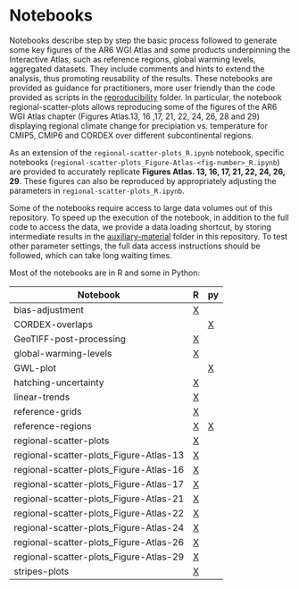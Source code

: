 # Notebooks

Notebooks describe step by step the basic process followed to generate some key figures of the AR6 WGI Atlas and some products underpinning the Interactive Atlas, such as reference regions, global warming levels, aggregated datasets. They include comments and hints to extend the analysis, thus promoting reusability of the results. These notebooks are provided as guidance for practitioners, more user friendly than the code provided as scripts in the [reproducibility](../reproducibility) folder. In particular, the notebook regional-scatter-plots allows reproducing some of the figures of the AR6 WGI Atlas chapter (Figures Atlas.13, 16 ,17, 21, 22, 24, 26, 28 and 29) displaying regional climate change for precipiation vs. temperature for CMIP5, CMIP6 and CORDEX over different subcontinental regions. 

As an extension of the `regional-scatter-plots_R.ipynb` notebook, specific notebooks (`regional-scatter-plots_Figure-Atlas-<fig-number>_R.ipynb`) are provided to accurately replicate **Figures Atlas. 13, 16, 17, 21, 22, 24, 26, 29**. These figures can also be reproduced by appropriately adjusting the parameters in `regional-scatter-plots_R.ipynb`.

Some of the notebooks require access to large data volumes out of this repository. To speed up the execution of the notebook, in addition to the full code to access the data, we provide a data loading shortcut, by storing intermediate results in the [auxiliary-material](auxiliary-material) folder in this repository. To test other parameter settings, the full data access instructions should be followed, which can take long waiting times.

Most of the notebooks are in R and some in Python:

Notebook | R | py
--------------------------------------------|----------------------------------------------------------|---
bias-adjustment                             | [X](./bias-adjustment_R.ipynb)                           |
CORDEX-overlaps                             |                                                          | [X](./CORDEX-overlaps_Python.ipynb)
GeoTIFF-post-processing                     | [X](./GeoTIFF-post-processing_R.ipynb)                   |
global-warming-levels                       | [X](./global-warming-levels_R.ipynb)                     |
GWL-plot                                    |                                                          | [X](./GWL-plot_Python.ipynb)
hatching-uncertainty                        | [X](./hatching-uncertainty_R.ipynb)                      |
linear-trends                               | [X](./linear-trends_R.ipynb)                             |
reference-grids                             | [X](./reference-grids_R.ipynb)                           | 
reference-regions                           | [X](./reference-regions_R.ipynb)                         | [X](./reference-regions_Python.ipynb) 
regional-scatter-plots                      | [X](./regional-scatter-plots_R.ipynb)                    |
regional-scatter-plots_Figure-Atlas-13      | [X](./regional-scatter-plots_Figure-Atlas-13_R.ipynb)    |
regional-scatter-plots_Figure-Atlas-16      | [X](./regional-scatter-plots_Figure-Atlas-16_R.ipynb)    |
regional-scatter-plots_Figure-Atlas-17      | [X](./regional-scatter-plots_Figure-Atlas-17_R.ipynb)    |
regional-scatter-plots_Figure-Atlas-21      | [X](./regional-scatter-plots_Figure-Atlas-21_R.ipynb)    |
regional-scatter-plots_Figure-Atlas-22      | [X](./regional-scatter-plots_Figure-Atlas-22_R.ipynb)    |
regional-scatter-plots_Figure-Atlas-24      | [X](./regional-scatter-plots_Figure-Atlas-24_R.ipynb)    |
regional-scatter-plots_Figure-Atlas-26      | [X](./regional-scatter-plots_Figure-Atlas-26_R.ipynb)    |
regional-scatter-plots_Figure-Atlas-29      | [X](./regional-scatter-plots_Figure-Atlas-29_R.ipynb)    |
stripes-plots                               | [X](./stripes-plots_R.ipynb)                             |

